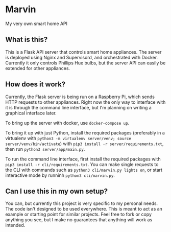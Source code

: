 # Marvin
My very own smart home API

## What is this?
This is a Flask API server that controls smart home appliances. The server is deployed using Nginx and Supervisord, and orchestrated with Docker. Currently it only controls Phillips Hue bulbs, but the server API can easily be extended for other appliances.

## How does it work?
Currently, the Flask server is being run on a Raspberry Pi, which sends HTTP requests to other appliances. Right now the only way to interface with it is through the command line interface, but I'm planning on writing a graphical interface later.

To bring up the server with docker, use `docker-compose up`.

To bring it up with just Python, install the required packages (preferably in a virtualenv with `python3 -m virtualenv server/venv; source server/venv/bin/activate`) with `pip3 install -r server/requirements.txt`, then run `python3 server/app/main.py`.

To run the command line interface, first install the required packages with `pip3 install -r cli/requirements.txt`. You can make single requests to the CLI with commands such as `python3 cli/marvin.py lights on`, or start interactive mode by runninh `python3 cli/marvin.py`.

## Can I use this in my own setup?
You can, but currently this project is very specific to my personal needs. The code isn't designed to be used everywhere. This is meant to act as an example or starting point for similar projects. Feel free to fork or copy anything you see, but I make no guarantees that anything will work as intended.

